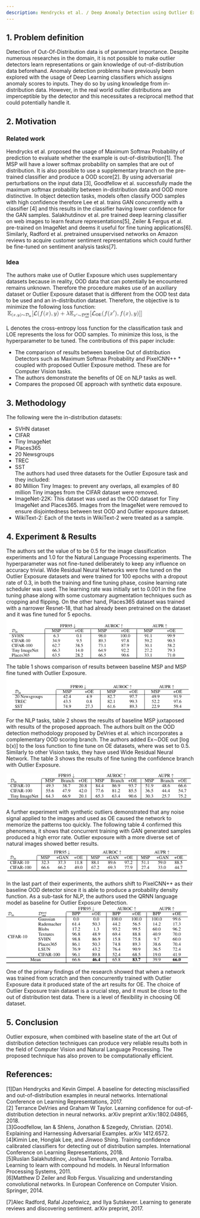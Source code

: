 ```yaml
---
description: Hendrycks et al. / Deep Anomaly Detection using Outlier Exposure / ICLR 2019
---
```

##  1. Problem definition

Detection of Out-Of-Distribution data is of paramount importance. Despite numerous researches in the domain, it is not possible to make outlier detectors learn representations or gain knowledge of out-of-distribution data beforehand. Anomaly detection problems have previously been explored with the usage of Deep Learning classifiers which assigns anomaly scores to inputs. They do so by using knowledge from in-distribution data. However, in the real world outlier distributions are imperceptible by the detector and this necessitates a reciprocal method that could potentially handle it. 

## 2. Motivation
### Related work
Hendrycks et al. proposed the usage of Maximum Softmax Probability of prediction to evaluate whether the example is out-of-distribution[1]. The MSP will have a lower softmax probability on samples that are out of distribution. It is also possible to use a supplementary branch on the pre-trained classifier and produce a OOD score[2]. By using adversarial perturbations on the input data [3], Goodfellow et al. successfully made the maximum softmax probability between in-distribution data and OOD more distinctive. In object detection tasks, models often classify OOD samples with high confidence therefore Lee et al. trains GAN concurrently with a classifier [4] and this results in the classifier having lower confidence for the GAN samples. 
 Salakhutdinov et al. pre trained deep learning classifier on web images to learn feature representations[5], Zeiler & Fergus et al. pre-trained on ImageNet and deems it useful for fine tuning applications[6]. Similarly, Radford et al. pretrained unsupervised networks on Amazon reviews to acquire customer sentiment representations which could further be fine-tuned on sentiment analysis tasks[7]. 
### Idea

The authors make use of Outlier Exposure which uses supplementary datasets because in reality, OOD data that can potentially be encountered remains unknown. Therefore the procedure makes use of an auxiliary dataset or Outlier Exposure dataset that is  different from the OOD test data to be used and an in-distribution dataset. Therefore, the objective is to minimize the following loss function: <br />
![Objective Function](../../.gitbook/assets/ICLR-2019-OutlierExposure/loss.png)

L denotes the cross-entropy loss function for the classification task and   LOE   represents the loss for OOD samples. To minimize this loss,   is the hyperparameter to be tuned. The contributions of this paper include:
* The comparison of results between baseline Out of distribution Detectors such as Maximum Softmax Probability and PixelCNN++ * coupled with proposed Outlier Exposure method. These are for Computer Vision tasks.
* The authors demonstrate the benefits of OE on NLP tasks as well. 
* Compares the proposed OE approach with synthetic data exposure.

## 3. Methodology
The following were the in-distribution datasets:
* SVHN dataset
* CIFAR
* Tiny ImageNet
* Places365
* 20 Newsgroups
* TREC
* SST<br />
The authors had used three datasets for the Outlier Exposure task and they included:
* 80 Million Tiny Images: to prevent any overlaps, all examples of 80 million Tiny images from the CIFAR dataset were removed. 
* ImageNet-22K: This dataset was used as the OOD dataset for Tiny ImageNet and Places365. Images from the ImageNet were removed to ensure disjointedness between test OOD and Outlier exposure dataset. 
* WikiText-2: Each of the texts in WikiText-2 were treated as a sample. 
## 4. Experiment & Results
The authors set the value of  to be 0.5 for the image classification experiments and 1.0 for the Natural Language Processing experiments. The hyperparameter was not fine-tuned deliberately to keep any influence on accuracy trivial. 
Wide Residual Neural Networks were fine tuned on the Outlier Exposure datasets and were trained for 100 epochs with a dropout rate of 0.3, in both the training and fine tuning phase, cosine learning rate scheduler was used. The learning rate was initially set to 0.001 in the fine tuning phase along with some customary augmentation techniques such as cropping and flipping. On the other hand, Places365 dataset was trained with a narrower Resnet-18, that had already been pretrained on the dataset and it was fine tuned for 5 epochs. <br />
  ![table 1](../../.gitbook/assets/ICLR-2019-OutlierExposure/1.png) <br />
The table 1 shows comparison of results between baseline MSP and MSP fine tuned with Outlier Exposure. <br />
  ![table 2](../../.gitbook/assets/ICLR-2019-OutlierExposure/2.png) <br />
For the NLP tasks, table 2 shows the results of baseline MSP juxtaposed with results of the proposed approach.
The authors built on the OOD detection methodology proposed by DeVries et al. which incorporates a complementary OOD scoring branch. The authors added  Ex∼DOE
out [log b(x)]  to the loss function to fine tune on OE datasets, where   was set to 0.5. Similarly to other Vision tasks, they have used Wide Residual Neural Network. The table 3 shows the results of fine tuning the confidence branch with Outlier Exposure.<br />

![table 3](../../.gitbook/assets/ICLR-2019-OutlierExposure/3.png) <br />

A further experiment with synthetic outliers demonstrated that any noise signal applied to the images and used as OE caused the network to memorize the patterns too quickly. The following table 4 confirmed this phenomena, it shows that concurrent training with GAN generated samples produced a high error rate. Outlier exposure with a more diverse set of natural images showed better results.<br />
![table 4](../../.gitbook/assets/ICLR-2019-OutlierExposure/4.png) <br />
In the last part of their experiments, the authors shift to PixelCNN++ as their baseline OOD detector since it is able to produce a probability density function. As a sub-task for NLP, the authors used the QRNN language model as baseline for Outlier Exposure Detection. <br />
![table 5](../../.gitbook/assets/ICLR-2019-OutlierExposure/5.png) <br />
 One of the primary findings of the research showed that when a network was trained from scratch and then concurrently trained with Outlier Exposure data it produced state of the art results for OE. The choice of Outlier Exposure train dataset is a crucial step, and it must be close to the out of distribution test data. There is a level of flexibility in choosing OE dataset. 

## 5. Conclusion
Outlier exposure, when combined with baseline state of the art Out of distribution detection techniques can produce very reliable results both in the field of Computer Vision and Natural Language Processing. The proposed technique has also proven to be computationally efficient. 

## References:
[1]Dan Hendrycks and Kevin Gimpel. A baseline for detecting misclassified and out-of-distribution examples in neural networks. International Conference on Learning Representations, 2017.<br />
[2] Terrance DeVries and Graham W Taylor. Learning confidence for out-of-distribution detection in neural networks. arXiv preprint arXiv:1802.04865, 2018.<br />
[3]Goodfellow, Ian & Shlens, Jonathon & Szegedy, Christian. (2014). Explaining and Harnessing Adversarial Examples. arXiv 1412.6572.<br />
[4]Kimin Lee, Honglak Lee, and Jinwoo Shing. Training confidence calibrated classifiers for detecting out of distribution samples. International Conference on Learning Representations, 2018. <br />
[5]Ruslan Salakhutdinov, Joshua Tenenbaum, and Antonio Torralba. Learning to learn with compound hd models. In Neural Information Processing Systems, 2011. <br />
[6]Matthew D Zeiler and Rob Fergus. Visualizing and understanding convolutional networks. In European Conference on Computer Vision. Springer, 2014. <br />

[7]Alec Radford, Rafal Jozefowicz, and Ilya Sutskever. Learning to generate reviews and discovering sentiment. arXiv preprint, 2017.<br />

